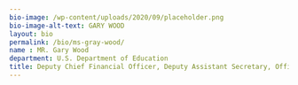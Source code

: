 ```yaml
---
bio-image: /wp-content/uploads/2020/09/placeholder.png
bio-image-alt-text: GARY WOOD
layout: bio
permalink: /bio/ms-gray-wood/
name : MR. Gary Wood
department: U.S. Department of Education
title: Deputy Chief Financial Officer, Deputy Assistant Secretary, Office of Financial Management
---
```

